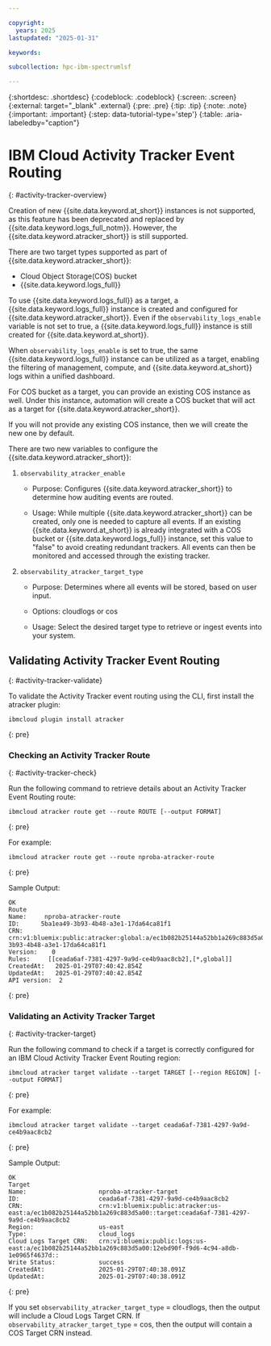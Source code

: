 ```yaml
---

copyright:
  years: 2025
lastupdated: "2025-01-31"

keywords: 

subcollection: hpc-ibm-spectrumlsf

---
```


{:shortdesc: .shortdesc}
{:codeblock: .codeblock}
{:screen: .screen}
{:external: target="_blank" .external}
{:pre: .pre}
{:tip: .tip}
{:note: .note}
{:important: .important}
{:step: data-tutorial-type='step'}
{:table: .aria-labeledby="caption"}

# IBM Cloud Activity Tracker Event Routing
{: #activity-tracker-overview}

Creation of new {{site.data.keyword.at_short}} instances is not supported, as this feature has been deprecated and replaced by {{site.data.keyword.logs_full_notm}}. However, the {{site.data.keyword.atracker_short}} is still supported.

There are two target types supported as part of {{site.data.keyword.atracker_short}}:

* Cloud Object Storage(COS) bucket
* {{site.data.keyword.logs_full}}

To use {{site.data.keyword.logs_full}} as a target, a {{site.data.keyword.logs_full}} instance is created and configured for {{site.data.keyword.atracker_short}}. Even if the `observability_logs_enable` variable is not set to true, a {{site.data.keyword.logs_full}} instance is still created for {{site.data.keyword.at_short}}.

When `observability_logs_enable` is set to true, the same {{site.data.keyword.logs_full}} instance can be utilized as a target, enabling the filtering of management, compute, and {{site.data.keyword.at_short}} logs within a unified dashboard.

For COS bucket as a target, you can provide an existing COS instance as well. Under this instance, automation will create a COS bucket that will act as a target for {{site.data.keyword.atracker_short}}.

If you will not provide any existing COS instance, then we will create the new one by default.

There are two new variables to configure the {{site.data.keyword.atracker_short}}:

1. `observability_atracker_enable`

    * Purpose: Configures {{site.data.keyword.atracker_short}} to determine how auditing events are routed.

    * Usage: While multiple {{site.data.keyword.atracker_short}} can be created, only one is needed to capture all events. If an existing {{site.data.keyword.at_short}} is already integrated with a COS bucket or {{site.data.keyword.logs_full}} instance, set this value to "false" to avoid creating redundant trackers. All events can then be monitored and accessed through the existing tracker.

2. `observability_atracker_target_type`

    * Purpose: Determines where all events will be stored, based on user input.

    * Options: cloudlogs or cos

    * Usage: Select the desired target type to retrieve or ingest events into your system.

## Validating Activity Tracker Event Routing
{: #activity-tracker-validate}

To validate the Activity Tracker event routing using the CLI, first install the atracker plugin:

```
ibmcloud plugin install atracker
```
{: pre}

### Checking an Activity Tracker Route
{: #activity-tracker-check}

Run the following command to retrieve details about an Activity Tracker Event Routing route:

```
ibmcloud atracker route get --route ROUTE [--output FORMAT]
```
{: pre}

For example:

```
ibmcloud atracker route get --route nproba-atracker-route
```
{: pre}

Sample Output:

```
OK
Route      
Name:     nproba-atracker-route
ID:      5ba1ea49-3b93-4b48-a3e1-17da64ca81f1
CRN:      crn:v1:bluemix:public:atracker:global:a/ec1b082b25144a52bb1a269c883d5a00::route:5ba1ea49-3b93-4b48-a3e1-17da64ca81f1
Version:    0
Rules:     [[ceada6af-7381-4297-9a9d-ce4b9aac8cb2],[*,global]]
CreatedAt:   2025-01-29T07:40:42.854Z
UpdatedAt:   2025-01-29T07:40:42.854Z
API version:  2
```
{: pre}

### Validating an Activity Tracker Target
{: #activity-tracker-target}

Run the following command to check if a target is correctly configured for an IBM Cloud Activity Tracker Event Routing region:

```
ibmcloud atracker target validate --target TARGET [--region REGION] [--output FORMAT]
```
{: pre}

For example:

```
ibmcloud atracker target validate --target ceada6af-7381-4297-9a9d-ce4b9aac8cb2
```
{: pre}

Sample Output:

```
OK
Target                   
Name:                    nproba-atracker-target
ID:                      ceada6af-7381-4297-9a9d-ce4b9aac8cb2
CRN:                     crn:v1:bluemix:public:atracker:us-east:a/ec1b082b25144a52bb1a269c883d5a00::target:ceada6af-7381-4297-9a9d-ce4b9aac8cb2
Region:                  us-east
Type:                    cloud_logs
Cloud Logs Target CRN:   crn:v1:bluemix:public:logs:us-east:a/ec1b082b25144a52bb1a269c883d5a00:12ebd90f-f9d6-4c94-a8db-1e0965f4637d::
Write Status:            success
CreatedAt:               2025-01-29T07:40:38.091Z
UpdatedAt:               2025-01-29T07:40:38.091Z
```
{: pre}

If you set `observability_atracker_target_type` = cloudlogs, then the output will include a Cloud Logs Target CRN. If `observability_atracker_target_type` = cos, then the output will contain a COS Target CRN instead.
